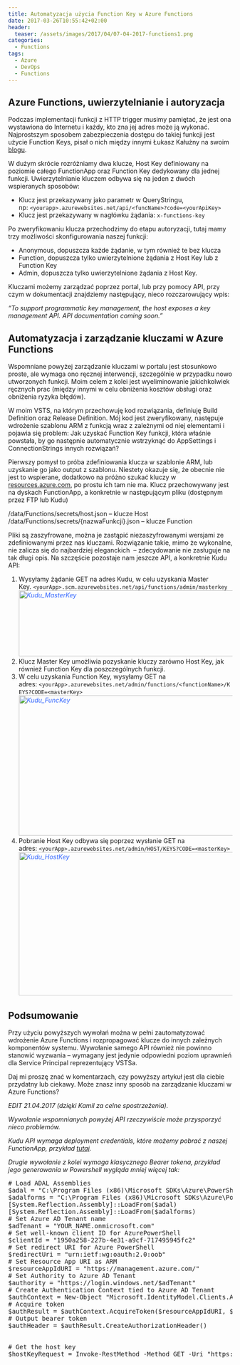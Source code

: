 ```yaml
---
title: Automatyzacja użycia Function Key w Azure Functions
date: 2017-03-26T10:55:42+02:00
header:
  teaser: /assets/images/2017/04/07-04-2017-functions1.png
categories:
  - Functions
tags:
  - Azure
  - DevOps
  - Functions
---
```

## Azure Functions, uwierzytelnianie i autoryzacja

Podczas implementacji funkcji z HTTP trigger musimy pamiętać, że jest ona wystawiona do Internetu i każdy, kto zna jej adres może ją wykonać. Najprostszym sposobem zabezpieczenia dostępu do takiej funkcji jest użycie Function Keys, pisał o nich między innymi Łukasz Kałużny na swoim [blogu](http://blog.kaluzny.pro/azure-functions-autoryzacja-za-pomoca-kluczy/).

W dużym skrócie rozróżniamy dwa klucze, Host Key definiowany na poziomie całego FunctionApp oraz Function Key dedykowany dla jednej funkcji. Uwierzytelnianie kluczem odbywa się na jeden z dwóch wspieranych sposobów:

  * Klucz jest przekazywany jako parametr w QueryStringu, np: <code class="EnlighterJSRAW" data-enlighter-language="html">&lt;yourapp&gt;.azurewebsites.net/api/&lt;funcName&gt;?code=&lt;yourApiKey&gt;</code>
  * Klucz jest przekazywany w nagłówku żądania: <code class="EnlighterJSRAW" data-enlighter-language="html">x-functions-key</code>

Po zweryfikowaniu klucza przechodzimy do etapu autoryzacji, tutaj mamy trzy możliwości skonfigurowania naszej funkcji:

  * Anonymous, dopuszcza każde żądanie, w tym również te bez klucza
  * Function, dopuszcza tylko uwierzytelnione żądania z Host Key lub z Function Key
  * Admin, dopuszcza tylko uwierzytelnione żądania z Host Key.

Kluczami możemy zarządzać poprzez portal, lub przy pomocy API, przy czym w dokumentacji znajdziemy następujący, nieco rozczarowujący wpis:

_&#8220;To support programmatic key management, the host exposes a key management API. API documentation coming soon.&#8221;_

## Automatyzacja i zarządzanie kluczami w Azure Functions

Wspomniane powyżej zarządzanie kluczami w portalu jest stosunkowo proste, ale wymaga ono ręcznej interwencji, szczególnie w przypadku nowo utworzonych funkcji. Moim celem z kolei jest wyeliminowanie jakichkolwiek ręcznych prac (między innymi w celu obniżenia kosztów obsługi oraz obniżenia ryzyka błędów).

W moim VSTS, na którym przechowuję kod rozwiązania, definiuję Build Definition oraz Release Definition. Mój kod jest zweryfikowany, następuje wdrożenie szablonu ARM z funkcją wraz z zależnymi od niej elementami i pojawia się problem: Jak uzyskać Function Key funkcji, która właśnie powstała, by go następnie automatycznie wstrzyknąć do AppSettings i ConnectionStrings innych rozwiązań?

Pierwszy pomysł to próba zdefiniowania klucza w szablonie ARM, lub uzyskanie go jako output z szablonu. Niestety okazuje się, że obecnie nie jest to wspierane, dodatkowo na próżno szukać kluczy w [resources.azure.com](https://resources.azure.com), po prostu ich tam nie ma. Klucz przechowywany jest na dyskach FunctionApp, a konkretnie w następującym pliku (dostępnym przez FTP lub Kudu)

/data/Functions/secrets/host.json &#8211; klucze Host /data/Functions/secrets/{nazwaFunkcji}.json &#8211; klucze Function

Pliki są zaszyfrowane, można je zastąpić niezaszyfrowanymi wersjami ze zdefiniowanymi przez nas kluczami. Rozwiązanie takie, mimo że wykonalne, nie zalicza się do najbardziej eleganckich  &#8211; zdecydowanie nie zasługuje na tak długi opis. Na szczęście pozostaje nam jeszcze API, a konkretnie Kudu API:

  1. Wysyłamy żądanie GET na adres Kudu, w celu uzyskania Master Key. <code class="EnlighterJSRAW" data-enlighter-language="html">&lt;yourApp&gt;.scm.azurewebsites.net/api/functions/admin/masterkey</code>_<span style="color: #3366ff;"><img class="alignnone size-full wp-image-181" src="http://marek.grabarze.com/wp-content/uploads/2017/03/kudu_masterkey1.png" alt="Kudu_MasterKey" width="712" height="148" srcset="https://marekgrabarz.pl/wp-content/uploads/2017/03/kudu_masterkey1.png 712w, https://marekgrabarz.pl/wp-content/uploads/2017/03/kudu_masterkey1-300x62.png 300w" sizes="(max-width: 712px) 100vw, 712px" /></span>_
  2. Klucz Master Key umożliwia pozyskanie kluczy zarówno Host Key, jak również Function Key dla poszczególnych funkcji.
  3. W celu uzyskania Function Key, wysyłamy GET na adres: <code class="EnlighterJSRAW" data-enlighter-language="html">&lt;yourApp&gt;.azurewebsites.net/admin/functions/&lt;functionName&gt;/KEYS?CODE=&lt;masterKey&gt;</code><span style="color: #3366ff;"><em> <img class="alignnone size-full wp-image-179" src="http://marek.grabarze.com/wp-content/uploads/2017/03/kudu_funckey.png" alt="Kudu_FuncKey" width="1150" height="315" srcset="https://marekgrabarz.pl/wp-content/uploads/2017/03/kudu_funckey.png 1150w, https://marekgrabarz.pl/wp-content/uploads/2017/03/kudu_funckey-300x82.png 300w, https://marekgrabarz.pl/wp-content/uploads/2017/03/kudu_funckey-768x210.png 768w, https://marekgrabarz.pl/wp-content/uploads/2017/03/kudu_funckey-1024x280.png 1024w" sizes="(max-width: 1150px) 100vw, 1150px" /></em></span>
  4. Pobranie Host Key odbywa się poprzez wysłanie GET na adres: <code class="EnlighterJSRAW" data-enlighter-language="html">&lt;yourApp&gt;.azurewebsites.net/admin/HOST/KEYS?CODE=&lt;masterKey&gt;</code><span style="text-decoration: underline;"><span style="color: #3366ff; text-decoration: underline;"><em><img class="alignnone size-full wp-image-180" src="http://marek.grabarze.com/wp-content/uploads/2017/03/kudu_hostkey.png" alt="Kudu_HostKey" width="1024" height="322" srcset="https://marekgrabarz.pl/wp-content/uploads/2017/03/kudu_hostkey.png 1024w, https://marekgrabarz.pl/wp-content/uploads/2017/03/kudu_hostkey-300x94.png 300w, https://marekgrabarz.pl/wp-content/uploads/2017/03/kudu_hostkey-768x242.png 768w" sizes="(max-width: 1024px) 100vw, 1024px" /></em></span></span>

## Podsumowanie

Przy użyciu powyższych wywołań można w pełni zautomatyzować wdrożenie Azure Functions i rozpropagować klucze do innych zależnych komponentów systemu. Wywołanie samego API również nie powinno stanowić wyzwania &#8211; wymagany jest jedynie odpowiedni poziom uprawnień dla Service Principal reprezentujący VSTSa.

Daj mi proszę znać w komentarzach, czy powyższy artykuł jest dla ciebie przydatny lub ciekawy. Może znasz inny sposób na zarządzanie kluczami w Azure Functions?

_EDIT 21.04.2017 (dzięki Kamil za celne spostrzeżenia)._

_Wywołanie wspomnianych powyżej API rzeczywiście może przysporzyć nieco problemów._ 

_Kudu API wymaga deployment credentials, które możemy pobrać z naszej FunctionApp, przykład <a href="http://stackoverflow.com/questions/27443368/azure-websites-kudu-rest-api-authentication" target="_blank" rel="noopener noreferrer">tutaj</a>._

_Drugie wywołanie z kolei wymaga klasycznego Bearer tokena, przykład jego generowania w Powershell wygląda mniej więcej tak:_

<pre class="EnlighterJSRAW"># Load ADAL Assemblies
$adal = "C:\Program Files (x86)\Microsoft SDKs\Azure\PowerShell\ResourceManager\AzureResourceManager\AzureRM.Profile\Microsoft.IdentityModel.Clients.ActiveDirectory.dll"
$adalforms = "C:\Program Files (x86)\Microsoft SDKs\Azure\PowerShell\ResourceManager\AzureResourceManager\AzureRM.Profile\Microsoft.IdentityModel.Clients.ActiveDirectory.WindowsForms.dll"
[System.Reflection.Assembly]::LoadFrom($adal)
[System.Reflection.Assembly]::LoadFrom($adalforms)
# Set Azure AD Tenant name
$adTenant = "YOUR_NAME.onmicrosoft.com" 
# Set well-known client ID for AzurePowerShell
$clientId = "1950a258-227b-4e31-a9cf-717495945fc2" 
# Set redirect URI for Azure PowerShell
$redirectUri = "urn:ietf:wg:oauth:2.0:oob"
# Set Resource App URI as ARM
$resourceAppIdURI = "https://management.azure.com/"
# Set Authority to Azure AD Tenant
$authority = "https://login.windows.net/$adTenant"
# Create Authentication Context tied to Azure AD Tenant
$authContext = New-Object "Microsoft.IdentityModel.Clients.ActiveDirectory.AuthenticationContext" -ArgumentList $authority
# Acquire token
$authResult = $authContext.AcquireToken($resourceAppIdURI, $clientId, $redirectUri, "never")
# Output bearer token
$authHeader = $authResult.CreateAuthorizationHeader()


# Get the host key
$hostKeyRequest = Invoke-RestMethod -Method GET -Uri "https://APP_NAME/admin/HOST/KEYS?CODE=MASTER_KEY -Headers @{ Authorization = $authHeader }</pre>